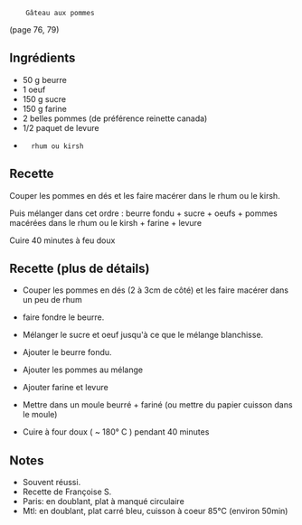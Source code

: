 		Gâteau aux pommes

(page 76, 79)

## Ingrédients
*   50 g beurre
*   1   oeuf
* 150 g sucre
* 150 g farine
*   2   belles pommes (de préférence reinette canada)
*  1/2  paquet de levure
*       rhum ou kirsh

## Recette
Couper les pommes en dés et les faire macérer dans le rhum ou le
kirsh.

Puis mélanger dans cet ordre :
beurre fondu + sucre + oeufs + pommes macérées 
dans le rhum ou le kirsh + farine + levure

Cuire 40 minutes à feu doux


## Recette (plus de détails)

* Couper les pommes en dés (2 à 3cm de côté) et les faire macérer  dans un peu de rhum
* faire fondre le beurre. 
* Mélanger le sucre et oeuf jusqu'à ce que le mélange blanchisse.
* Ajouter le beurre fondu.
* Ajouter les pommes au mélange
* Ajouter farine et levure


* Mettre dans un moule beurré + fariné (ou mettre du papier cuisson dans le moule)
* Cuire à four doux ( ~ 180° C ) pendant 40 minutes


## Notes
* Souvent réussi.
* Recette de Françoise S.
* Paris: en doublant, plat à manqué circulaire
* Mtl: en doublant, plat carré bleu, cuisson à coeur 85°C (environ 50min)

